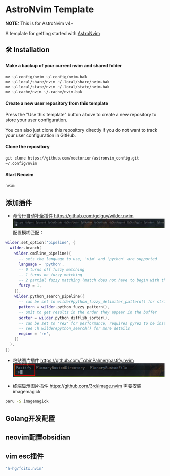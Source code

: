 # AstroNvim Template

**NOTE:** This is for AstroNvim v4+

A template for getting started with [AstroNvim](https://github.com/AstroNvim/AstroNvim)

## 🛠️ Installation

#### Make a backup of your current nvim and shared folder

```shell
mv ~/.config/nvim ~/.config/nvim.bak
mv ~/.local/share/nvim ~/.local/share/nvim.bak
mv ~/.local/state/nvim ~/.local/state/nvim.bak
mv ~/.cache/nvim ~/.cache/nvim.bak
```

#### Create a new user repository from this template

Press the "Use this template" button above to create a new repository to store your user configuration.

You can also just clone this repository directly if you do not want to track your user configuration in GitHub.

#### Clone the repository

```shell
git clone https://github.com/meetorion/astronvim_config.git ~/.config/nvim
```

#### Start Neovim

```shell
nvim
```

## 添加插件
- 命令行自动补全插件
https://github.com/gelguy/wilder.nvim
![](./assets/imgs/wilder.png)
配置模糊匹配：
```lua
wilder.set_option('pipeline', {
  wilder.branch(
    wilder.cmdline_pipeline({
      -- sets the language to use, 'vim' and 'python' are supported
      language = 'python',
      -- 0 turns off fuzzy matching
      -- 1 turns on fuzzy matching
      -- 2 partial fuzzy matching (match does not have to begin with the same first letter)
      fuzzy = 1,
    }),
    wilder.python_search_pipeline({
      -- can be set to wilder#python_fuzzy_delimiter_pattern() for stricter fuzzy matching
      pattern = wilder.python_fuzzy_pattern(),
      -- omit to get results in the order they appear in the buffer
      sorter = wilder.python_difflib_sorter(),
      -- can be set to 're2' for performance, requires pyre2 to be installed
      -- see :h wilder#python_search() for more details
      engine = 're',
    })
  ),
})
```

- 粘贴图片插件
https://github.com/TobinPalmer/pastify.nvim
![](./assets/imgs/pastify.png)

- 终端显示图片插件
https://github.com/3rd/image.nvim
需要安装imagemagick
```bash
paru -S imagemagick
```

## Golang开发配置

## neovim配置obsidian

## vim esc插件
```lua
'h-hg/fcitx.nvim'
```
